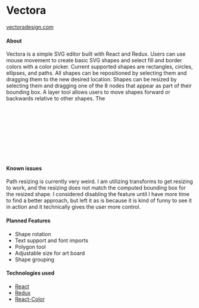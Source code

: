 # Vectora
[vectoradesign.com](https://vectoradesign.com)

#### About

Vectora is a simple SVG editor built with React and Redux. Users can use mouse movement to create basic SVG shapes
and select fill and border colors with a color picker. Current supported shapes are rectangles, circles, ellipses, and paths.
All shapes can be repositioned by selecting them and dragging them to the new desired location. Shapes can be resized by
selecting them and dragging one of the 8 nodes that appear as part of their bounding box. A layer tool allows users to move shapes forward or backwards relative to other shapes. The <svg> code representing a user's creation can be seen and copied by
hitting the Export button. Logged in users have the option of naming and saving their current creation for later viewing/editing/exporting.

#### Known issues

Path resizing is currently very weird. I am utilizing transforms to get resizing to work, and the resizing does not match the
computed bounding box for the resized shape. I considered disabling the feature until I have more time to find a better approach, but left it as is because it is kind of funny to see it in action and it technically gives the user more control.

#### Planned Features

* Shape rotation
* Text support and font imports
* Polygon tool
* Adjustable size for art board
* Shape grouping

#### Technologies used

* [React](https://github.com/facebook/react)
* [Redux](https://github.com/reactjs/redux)
* [React-Color](https://github.com/casesandberg/react-color)
